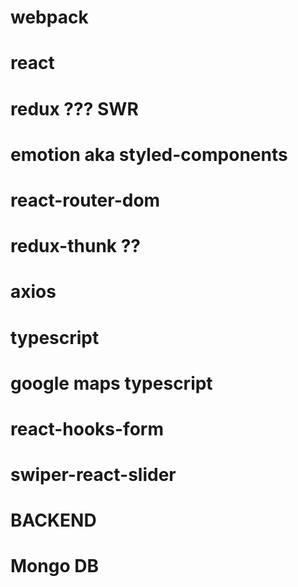 # webpack
# react
# redux ??? SWR
# emotion aka styled-components
# react-router-dom 
# redux-thunk ??
# axios

# typescript
# google maps typescript
# react-hooks-form
# swiper-react-slider


# BACKEND 

# Mongo DB




